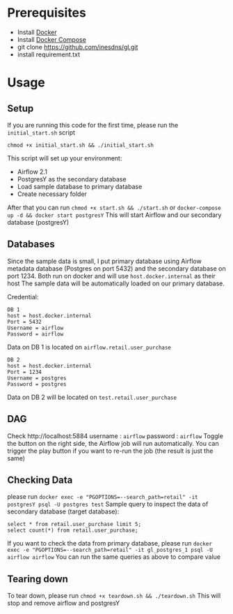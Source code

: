 # Prerequisites
- Install [Docker](https://www.docker.com/)
- Install [Docker Compose](https://docs.docker.com/compose/install/)
- git clone https://github.com/inesdns/gl.git
- install requirement.txt

# Usage
## Setup
If you are running this code for the first time, please run the `initial_start.sh` script
```
chmod +x initial_start.sh && ./initial_start.sh
```
This script will set up your environment:
- Airflow 2.1
- PostgresY as the secondary database
- Load sample database to primary database
- Create necessary folder

After that you can run `chmod +x start.sh && ./start.sh` or `docker-compose up -d && docker start postgresY`
This will start Airflow and our secondary database (postgresY)

## Databases
Since the sample data is small, I put primary database using Airflow metadata database (Postgres on port 5432) and the secondary database on port 1234. Both run on docker and will use `host.docker.internal` as their host
The sample data will be automatically loaded on our primary database.

Credential:
```
DB 1
host = host.docker.internal
Port = 5432
Username = airflow
Password = airflow
```
Data on DB 1 is located on `airflow.retail.user_purchase`

```
DB 2
host = host.docker.internal
Port = 1234
Username = postgres
Password = postgres
```
Data on DB 2 will be located on `test.retail.user_purchase`

## DAG
Check http://localhost:5884
username : `airflow`
password : `airflow`
Toggle the button on the right side, the Airflow job will run automatically. You can trigger the play button if you want to re-run the job (the result is just the same)

## Checking Data
please run `docker exec -e "PGOPTIONS=--search_path=retail" -it postgresY psql -U postgres test`
Sample query to inspect the data of secondary database (target database):

```
select * from retail.user_purchase limit 5;
select count(*) from retail.user_purchase;
```

If you want to check the data from primary database, please run
`docker exec -e "PGOPTIONS=--search_path=retail" -it gl_postgres_1 psql -U airflow airflow`
You can run the same queries as above to compare value


## Tearing down
To tear down, please run `chmod +x teardown.sh && ./teardown.sh` This will stop and remove airflow and postgresY

